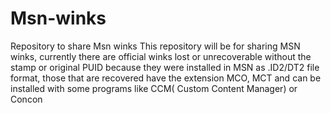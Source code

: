 # Msn-winks
Repository to share Msn winks
This repository will be for sharing MSN winks, currently there are official winks lost or unrecoverable without the stamp or original PUID because they were installed in MSN as .ID2/DT2 file format, those that are recovered have the extension MCO, MCT and can be installed with some programs like CCM( Custom Content Manager) or Concon
